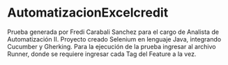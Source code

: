 # AutomatizacionExcelcredit

Prueba generada por Fredi Carabali Sanchez para el cargo de Analista de Automatización II.
Proyecto creado Selenium en lenguaje Java, integrando Cucumber y Gherking.
Para la ejecución de la prueba ingresar al archivo Runner, donde se requiere ingresar cada Tag del Feature a la vez.
